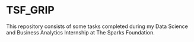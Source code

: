 # TSF_GRIP

This repository consists of some tasks completed during my Data Science and Business Analytics Internship at The Sparks Foundation.
